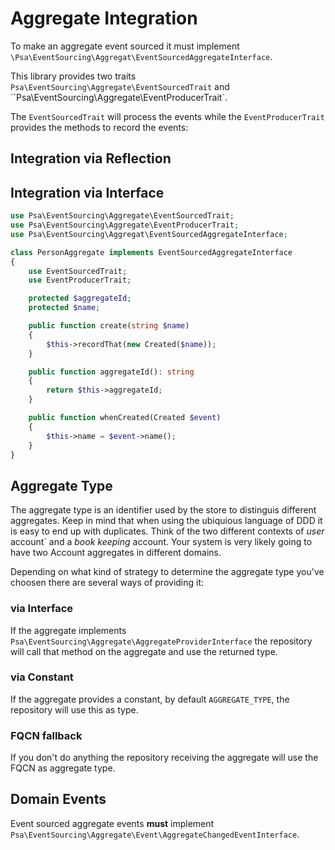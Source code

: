# Aggregate Integration

To make an aggregate event sourced it must implement `\Psa\EventSourcing\Aggregat\EventSourcedAggregateInterface`.

This library provides two traits `Psa\EventSourcing\Aggregate\EventSourcedTrait` and ``Psa\EventSourcing\Aggregate\EventProducerTrait`.

The `EventSourcedTrait` will process the events while the `EventProducerTrait` provides the methods to record the events:

## Integration via Reflection

## Integration via Interface

```php
use Psa\EventSourcing\Aggregate\EventSourcedTrait;
use Psa\EventSourcing\Aggregate\EventProducerTrait;
use Psa\EventSourcing\Aggregat\EventSourcedAggregateInterface;

class PersonAggregate implements EventSourcedAggregateInterface
{
	use EventSourcedTrait;
	use EventProducerTrait;

	protected $aggregateId;
	protected $name;

	public function create(string $name)
	{
		$this->recordThat(new Created($name));
	}

	public function aggregateId(): string
	{
		return $this->aggregateId;
	}

	public function whenCreated(Created $event)
	{
		$this->name = $event->name();
	}
}
```

## Aggregate Type

The aggregate type is an identifier used by the store to distinguis different aggregates. Keep in mind that when using the ubiquious language of DDD it is easy to end up with duplicates. Think of the two different contexts of *user* account` and a *book keeping* account. Your system is very likely going to have two Account aggregates in different domains.

Depending on what kind of strategy to determine the aggregate type you've choosen there are several ways of providing it:

### via Interface

If the aggregate implements `Psa\EventSourcing\Aggregate\AggregateProviderInterface` the repository will call that method on the aggregate and use the returned type.

### via Constant

If the aggregate provides a constant, by default `AGGREGATE_TYPE`, the repository will use this as type.

### FQCN fallback

If you don't do anything the repository receiving the aggregate will use the FQCN as aggregate type.

## Domain Events

Event sourced aggregate events **must** implement `Psa\EventSourcing\Aggregate\Event\AggregateChangedEventInterface`.
